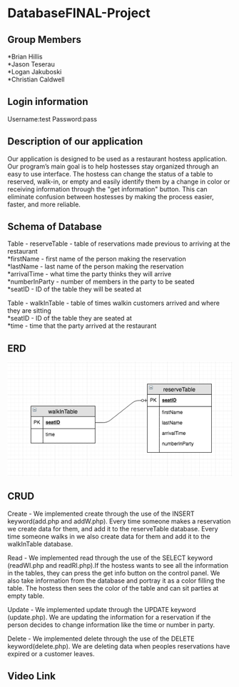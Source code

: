 # DatabaseFINAL-Project
## Group Members
*Brian Hillis   
*Jason Teserau  
*Logan Jakuboski  
*Christian Caldwell  

## Login information
Username:test
Password:pass

## Description of our application
Our application is designed to be used as a restaurant hostess application. Our program’s main goal is to help hostesses stay organized through an easy to use interface. The hostess can change the status of a table to reserved, walk-in, or empty and easily identify them by a change in color or receiving information through the "get information" button. This can eliminate confusion between hostesses by making the process easier, faster, and more reliable. 

## Schema of Database
Table - reserveTable - table of reservations made previous to arriving at the restaurant  
*firstName - first name of the person making the reservation  
*lastName - last name of the person making the reservation  
*arrivalTime - what time the party thinks they will arrive  
*numberInParty - number of members in the party to be seated  
*seatID - ID of the table they will be seated at   
   
Table - walkInTable - table of times walkin customers arrived and where they are sitting  
*seatID - ID of the table they are seated at   
*time - time that the party arrived at the restaurant   

## ERD 
![alt text](https://github.com/segFaultCity/Database-Final/blob/master/Screen%20Shot%202018-05-03%20at%2012.17.44%20PM.png "ERD")

## CRUD
Create - We implemented create through the use of the INSERT keyword(add.php and addW.php). Every time someone makes a reservation we create data for them, and add it to the reserveTable database. Every time someone walks in we also create data for them and add it to the walkInTable database.   
   
Read -  We implemented read through the use of the SELECT keyword (readWI.php and readRI.php).If the hostess wants to see all the information in the tables, they can press the get info button on the control panel. We also take information from the database and portray it as a color filling the table. The hostess then sees the color of the table and can sit parties at empty table.   
  
Update - We implemented update through the UPDATE keyword (update.php). We are updating the information for a reservation if the person decides to change information like the time or number in party.  
  
Delete - We implemented delete through the use of the DELETE keyword(delete.php). We are deleting data when peoples reservations have expired or a customer leaves.  
  
## Video Link




